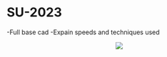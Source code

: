 # SU-2023
-Full base cad
-Expain speeds and techniques used
<p align="center">
  <img src="https://github.com/DylanEdwards02/SU-2023/assets/76750330/3d92914c-850d-4d9f-a883-c009e87bd508">
</p>
